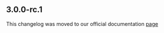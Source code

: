 ## 3.0.0-rc.1

This changelog was moved to our official documentation [page](https://docs.tryrook.io/docs/category/sdks)
